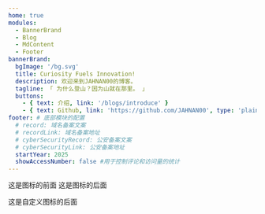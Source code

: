```yaml
---
home: true
modules:
  - BannerBrand
  - Blog
  - MdContent
  - Footer
bannerBrand:
  bgImage: '/bg.svg'
  title: Curiosity Fuels Innovation!
  description: 欢迎来到JAHNAN00的博客。
  tagline: 「 为什么登山？因为山就在那里。 」
  buttons:
    - { text: 介绍, link: '/blogs/introduce' }
    - { text: Github, link: 'https://github.com/JAHNAN00', type: 'plain' }
footer: # 底部模块的配置
  # record: 域名备案文案
  # recordLink: 域名备案地址
  # cyberSecurityRecord: 公安备案文案
  # cyberSecurityLink: 公安备案地址
  startYear: 2025
  showAccessNumber: false #用于控制评论和访问量的统计
---
```


这是图标的前面
<Xicons icon="IconUser" />
这是图标的后面

<Xicons :text="copyRight">
  <template #icon>
    <svg class="xicon-icon" style="width: 18px; height: 18px; font-size: 18px; color: inherit;" xmlns="http://www.w3.org/2000/svg" xmlns:xlink="http://www.w3.org/1999/xlink" viewBox="0 0 24 24"><g fill="none" stroke="currentColor" stroke-width="2" stroke-linecap="round" stroke-linejoin="round"><circle cx="12" cy="12" r="9"></circle><path d="M14 9.75a3.016 3.016 0 0 0-4.163.173a2.993 2.993 0 0 0 0 4.154A3.016 3.016 0 0 0 14 14.25"></path></g></svg>
  </template>
</Xicons>

这是自定义图标的后面